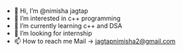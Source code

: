 - 👋 Hi, I’m @nimisha jagtap
- 👀 I’m interested in c++ programming
- 🌱 I’m currently learning c++ and DSA
- 💞️ I’m looking for internship
 - 📫 How to reach me Mail -> jagtapnimisha2@gmail.com

<!---
nimishajp/nimishajp is a ✨ special ✨ repository because its `README.md` (this file) appears on your GitHub profile.
You can click the Preview link to take a look at your changes.
--->
